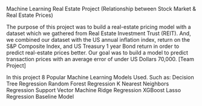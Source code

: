 Machine Learning Real Estate Project (Relationship between Stock Market & Real Estate Prices)

The purpose of this project was to build a real-estate pricing model with a dataset which we gathered from Real Estate Investment Trust (REIT). And, we combined our dataset with the US annual inflation index, return on the S&P Composite Index, and US Treasury 1 year Bond return in order to predict real-estate prices better. Our goal was to build a model to predict transaction prices with an average error of under US Dollars 70,000. [Team Project]

In this project 8 Popular Machine Learning Models Used. 
Such as: 
Decision Tree Regression
Random Forest Regression
K Nearest Neighbors Regression
Support Vector Machine
Ridge Regression
XGBoost
Lasso Regression
Baseline Model

